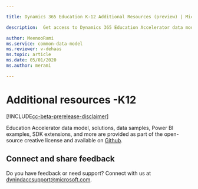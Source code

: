 ```yaml
---

title: Dynamics 365 Education K-12 Additional Resources (preview) | Microsoft Docs

description:  Get access to Dynamics 365 Education Accelerator data model, solutions, data samples, Power BI examples, SDK extensions, and more.

author: MeenooRami
ms.service: common-data-model
ms.reviewer: v-dehaas
ms.topic: article
ms.date: 05/01/2020
ms.author: merami

---
```


# Additional resources -K12

[!INCLUDE[cc-beta-prerelease-disclaimer](./includes/cc-beta-prerelease-disclaimer.md)]

Education Accelerator data model, solutions, data samples, Power BI examples, SDK extensions, and more are provided as part of the open-source creative license and available on [Github](https://aka.ms/edugithub).

## Connect and share feedback
Do you have feedback or need support? Connect with us at dynindaccsupport@microsoft.com.
